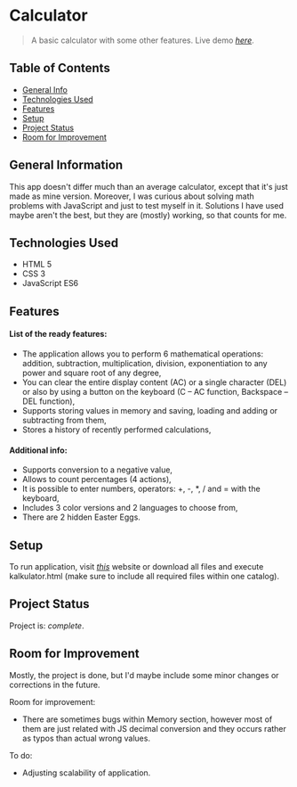 # Calculator
> A basic calculator with some other features.
> Live demo [_here_](https://piotress5.github.io/calculator/).

## Table of Contents
* [General Info](#general-information)
* [Technologies Used](#technologies-used)
* [Features](#features)
* [Setup](#setup)
* [Project Status](#project-status)
* [Room for Improvement](#room-for-improvement)


## General Information
This app doesn't differ much than an average calculator, except that it's just made as mine version.
Moreover, I was curious about solving math problems with JavaScript and just to test myself in it.
Solutions I have used maybe aren't the best, but they are (mostly) working, so that counts for me.


## Technologies Used
- HTML 5
- CSS 3
- JavaScript ES6


## Features
#### List of the ready features:
- The application allows you to perform 6 mathematical operations: addition, subtraction, multiplication, division, exponentiation to any power and square root of any degree,
- You can clear the entire display content (AC) or a single character (DEL) or also by using a button on the keyboard (C – AC function, Backspace – DEL function),
- Supports storing values in memory and saving, loading and adding or subtracting from them,
- Stores a history of recently performed calculations,

#### Additional info:
- Supports conversion to a negative value,
- Allows to count percentages (4 actions),
- It is possible to enter numbers, operators: +, -, *, / and = with the keyboard,
- Includes 3 color versions and 2 languages to choose from,
- There are 2 hidden Easter Eggs.


## Setup
To run application, visit [_this_](https://piotress5.github.io/calculator/) website or download all files and execute kalkulator.html
(make sure to include all required files within one catalog).


## Project Status
Project is: _complete_.


## Room for Improvement
Mostly, the project is done, but I'd maybe include some minor changes or corrections in the future.

Room for improvement:
- There are sometimes bugs within Memory section, however most of them are just related with JS decimal conversion and they occurs rather as typos than actual wrong values.

To do:
- Adjusting scalability of application.


